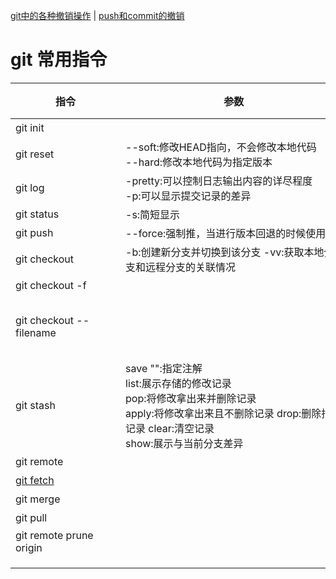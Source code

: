 
[git中的各种撤销操作](https://blog.csdn.net/weixin_39691748/article/details/113451662)
| [push和commit的撤销](https://blog.51cto.com/u_15328720/3384011)
# git 常用指令
| <div style="width: 120pt">指令</div>                                  | <div style="width: 260pt">参数</div>                                                                                       | <div style="width: 260pt">描述</div>                                                  | 示例  |
|---------------------------------------------------------------------|--------------------------------------------------------------------------------------------------------------------------|-------------------------------------------------------------------------------------|-----|
| git init                                                            |                                                                                                                          | 在当前目录新建一个git代码库                                                                     ||
| git reset                                                           | --soft:修改HEAD指向，不会修改本地代码 </br>--hard:修改本地代码为指定版本                                                                         | 撤销git push操作                                                                        ||
| git log                                                             | -pretty:可以控制日志输出内容的详尽程度 </br>-p:可以显示提交记录的差异                                                                              | 默认展示所有提交记录，可以选择远程仓库和分支，也可以选择                                                        ||
| git status                                                          | -s:简短显示                                                                                                                  | 显示工作区和暂存区的差异                                                                        ||
| git push                                                            | --force:强制推，当进行版本回退的时候使用                                                                                                 | 更新操作                                                                                ||
| git checkout                                                        | -b:创建新分支并切换到该分支  -vv:获取本地分支和远程分支的关联情况                                                                                    | 切换分支                                                                                ||
| git checkout -f                                                     |                                                                                                                          | 【放弃工作区和暂存区的所有修改】                                                                    ||
| git checkout --filename                                             |                                                                                                                          | 【撤销工作区的修改】可以将工作区的代码（N）恢复为之前的版本（N-1），需要指定文件目录。如果后悔可以在IDE中右击选择历史记录升版本到N。只能修改被git追踪的文件 ||
| git stash                                                           | save "":指定注解 </br>list:展示存储的修改记录 </br>pop:将修改拿出来并删除记录 </br>apply:将修改拿出来且不删除记录 drop:删除指定记录 clear:清空记录 </br>show:展示与当前分支差异 | 【工作区修改暂存到堆栈】可以将git以跟踪的工作区中的修改代码暂存到内存中（先进后出），也可以在之后拿出来                               ||
| git remote                                                          |                                                                                                                          | 查看远程仓库                                                                              ||
| [git fetch](https://blog.csdn.net/qh_java/article/details/77969010) |                                                                                                                          | 拉取远程代码                                                                              ||
| git merge                                                           |                                                                                                                          | 合并指定分支到当前分支                                                                         ||
| git pull                                                            |                                                                                                                          | git pull 相当于 git fetch+git merge                                                    ||
|git remote prune origin|                                                                                                                          | 在本地删除远程库中已经删除的分支                                                                    ||
|||||
|||||
|||||